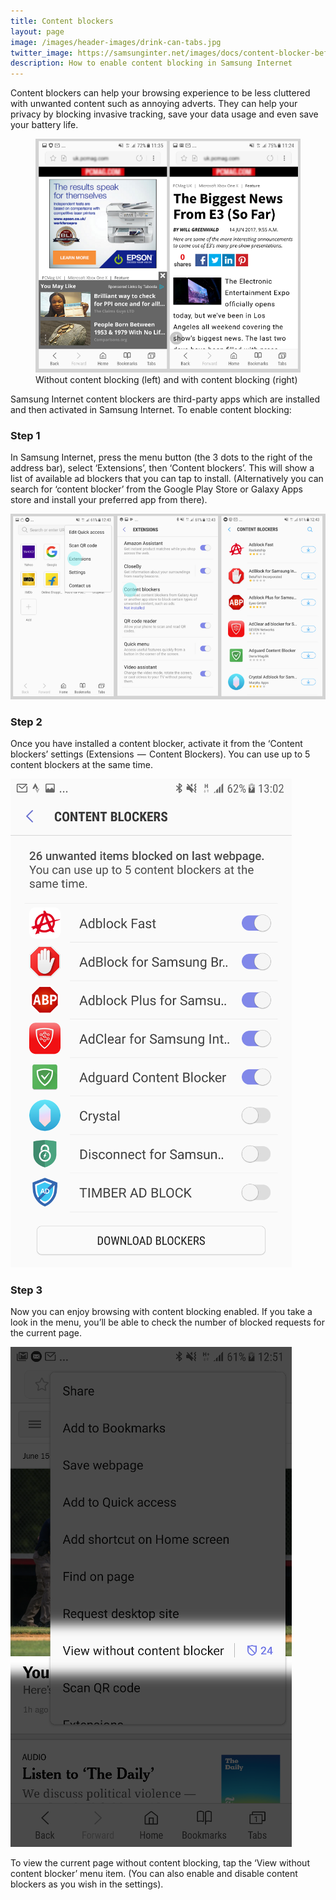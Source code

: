```yaml
---
title: Content blockers
layout: page
image: /images/header-images/drink-can-tabs.jpg
twitter_image: https://samsunginter.net/images/docs/content-blocker-before-after.png
description: How to enable content blocking in Samsung Internet
---
```

Content blockers can help your browsing experience to be less cluttered with unwanted
content such as annoying adverts. They can help your privacy by blocking invasive tracking, 
save your data usage and even save your battery life.

<figure>
  <img src="/images/docs/content-blocker-before-after.png" alt="Content blocking before and after">
  <figcaption>Without content blocking (left) and with content blocking (right)</figcaption>
</figure>

Samsung Internet content blockers are third-party apps which are installed and then 
activated in Samsung Internet. To enable content blocking:

### Step 1

In Samsung Internet, press the menu button (the 3 dots to the right of the address bar), select 
‘Extensions’, then ‘Content blockers’. This will show a list of available ad blockers that you 
can tap to install. (Alternatively you can search for ‘content blocker’ from the Google Play Store 
or Galaxy Apps store and install your preferred app from there).

![Installing content blockers](/images/docs/content-blocker-install.png)

### Step 2

Once you have installed a content blocker, activate it from the ‘Content blockers’ settings 
(Extensions  —  Content Blockers). You can use up to 5 content blockers at the same time.

![Activating content blockers](/images/docs/content-blocker-activate.png)

### Step 3

Now you can enjoy browsing with content blocking enabled. If you take a look in the menu, 
you’ll be able to check the number of blocked requests for the current page.

![Viewing blocked requests](/images/docs/content-blocker-blocked.png)

To view the current page without content blocking, tap the ‘View without content blocker’ 
menu item. (You can also enable and disable content blockers as you wish in the settings).
